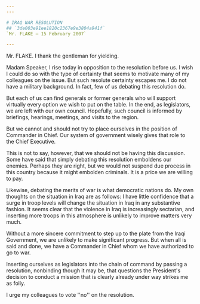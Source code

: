 ```yaml
---
---

# IRAQ WAR RESOLUTION
## `3de003e91ee1820c2367e9e3804a941f`
`Mr. FLAKE — 15 February 2007`

---
```



Mr. FLAKE. I thank the gentleman for yielding.

Madam Speaker, I rise today in opposition to the resolution before 
us. I wish I could do so with the type of certainty that seems to 
motivate many of my colleagues on the issue. But such resolute 
certainty escapes me. I do not have a military background. In fact, few 
of us debating this resolution do.

But each of us can find generals or former generals who will support 
virtually every option we wish to put on the table. In the end, as 
legislators, we are left with our own council. Hopefully, such council 
is informed by briefings, hearings, meetings, and visits to the region.

But we cannot and should not try to place ourselves in the position 
of Commander in Chief. Our system of government wisely gives that role 
to the Chief Executive.

This is not to say, however, that we should not be having this 
discussion. Some have said that simply debating this resolution 
emboldens our enemies. Perhaps they are right, but we would not suspend 
due process in this country because it might embolden criminals. It is 
a price we are willing to pay.

Likewise, debating the merits of war is what democratic nations do. 
My own thoughts on the situation in Iraq are as follows: I have little 
confidence that a surge in troop levels will change the situation in 
Iraq in any substantive fashion. It seems clear that the violence in 
Iraq is increasingly sectarian, and inserting more troops in this 
atmosphere is unlikely to improve matters very much.

Without a more sincere commitment to step up to the plate from the 
Iraqi Government, we are unlikely to make significant progress. But 
when all is said and done, we have a Commander in Chief whom we have 
authorized to go to war.

Inserting ourselves as legislators into the chain of command by 
passing a resolution, nonbinding though it may be, that questions the 
President's decision to conduct a mission that is clearly already under 
way strikes me as folly.

I urge my colleagues to vote ''no'' on the resolution.